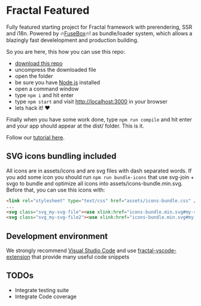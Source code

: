 # Fractal Featured

Fully featured starting project for Fractal framework with prerendering, SSR and i18n. Powered by :fire:[FuseBox](https://github.com/fuse-box/fuse-box):fire:! as bundle/loader system, which allows a blazingly fast develelopment and production building.

So you are here, this how you can use this repo:

- [download this repo](https://github.com/FractalBlocks/Fractal-quickstart/archive/master.zip)
- uncompress the downloaded file
- open the folder
- be sure you have [Node.js](https://nodejs.org/en/) installed
- open a command window
- type `npm i` and hit enter
- type `npm start` and visit [http://localhost:3000](http://localhost:3000) in your browser
- lets hack it! :heart:

Finally when you have some work done, type `npm run compile` and hit enter and your app should appear at the dist/ folder. This is it.

Follow our [tutorial here](https://github.com/FractalBlocks/Fractal/blob/master/docs/tutorial/readme.md).

## SVG icons bundling included

All icons are in assets/icons and are svg files with dash separated words. If you add some icon you should run `npm run bundle-icons` that use svg-join + svgo to bundle and optimize all icons into assets/icons-bundle.min.svg. Before that, you can use this icons with:

```html
<link rel="stylesheet" type="text/css" href="assets/icons-bundle.css" />
...
<svg class="svg_my-svg-file"><use xlink:href="icons-bundle.min.svg#my-svg-file"></svg>
<svg class="svg_my-svg-file2"><use xlink:href="icons-bundle.min.svg#my-svg-file2"></svg>
```

## Development environment

We strongly recommend [Visual Studio Code](https://code.visualstudio.com/) and use [fractal-vscode-extension](https://marketplace.visualstudio.com/items?itemName=carloslfu.fractal-vscode-extension) that provide many useful code snippets

## TODOs

- Integrate testing suite
- Integrate Code coverage
